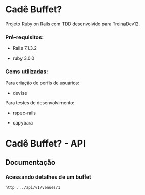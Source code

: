 # Cadê Buffet?

Projeto Ruby on Rails com TDD desenvolvido para TreinaDev12.

### Pré-requisitos:

* Rails 7.1.3.2

* ruby 3.0.0

### Gems utilizadas:

Para criação de perfis de usuários:

* devise

Para testes de desenvolvimento:

* rspec-rails

* capybara




# Cadê Buffet? - API

## Documentação

### Acessando detalhes de um buffet

    http .../api/v1/venues/1

